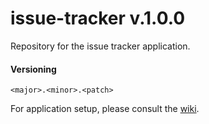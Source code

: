 issue-tracker v.1.0.0
=============

Repository for the issue tracker application.

#### Versioning

`<major>.<minor>.<patch>`

For application setup, please consult the [wiki](https://github.com/ABucin/issue-tracker/wiki).
